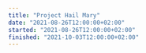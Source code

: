 ```yaml
---
title: "Project Hail Mary"
date: "2021-08-26T12:00:00+02:00"
started: "2021-08-26T12:00:00+02:00"
finished: "2021-10-03T12:00:00+02:00"
---
```

